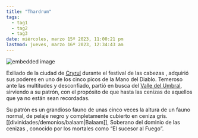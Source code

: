 ```yaml
---
title: "Thardrum"
tags:
  - tag1
  - tag2
  - tag3
date: miércoles, marzo 15º 2023, 11:00:21 pm
lastmod: jueves, marzo 16º 2023, 12:34:43 am
---
```


![embedded image](https://assets.legendkeeper.com/9ae056b8-9888-4a11-af13-57d0f75ec9f8.jpg "Attachment")

Exiliado de la ciudad de [Cryrul](https://www.legendkeeper.com/app/ckvil5g57t6310808rct5ktxd/ckz8ap0ib0056036cqr7s3ovw/) durante el festival de las cabezas , adquirió sus poderes en uno de los cinco picos de la Mano del Diablo. Temeroso ante las multitudes y desconfiado, partió en busca del [Valle del Umbral](https://www.legendkeeper.com/app/ckvil5g57t6310808rct5ktxd/cky1pdt5b0018037c6ke1wqbt/), sirviendo a su patrón, con el propósito de que hasta las cenizas de aquellos que ya no están sean recordadas.

Su patrón es un grandioso fauno de unas cinco veces la altura de un fauno normal, de pelaje negro y completamente cubierto en ceniza gris. [[divinidades/demonios/balaam|Balaam]], Soberano del dominio de las cenizas , conocido por los mortales como “El sucesor al Fuego”.